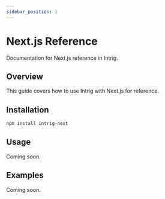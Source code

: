 ```yaml
---
sidebar_position: 1
---
```


# Next.js Reference

Documentation for Next.js reference in Intrig.

## Overview

This guide covers how to use Intrig with Next.js for reference.

## Installation

```bash
npm install intrig-next
```

## Usage

Coming soon.

## Examples

Coming soon.
